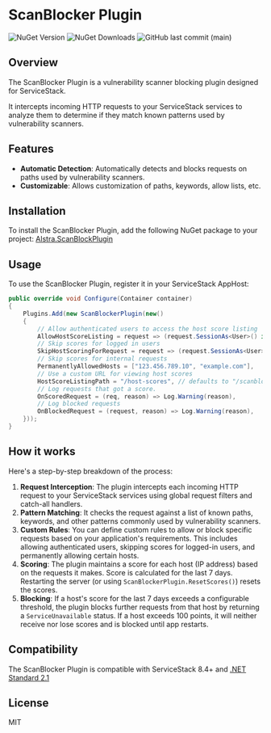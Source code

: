 # ScanBlocker Plugin

![NuGet Version](https://img.shields.io/nuget/v/Alstra.ScanBlockPlugin?label=NuGet%20version)
![NuGet Downloads](https://img.shields.io/nuget/dt/Alstra.ScanBlockPlugin?label=NuGet%20downloads)
![GitHub last commit (main)](https://img.shields.io/github/last-commit/alstraab/scanblocker/main)

## Overview

The ScanBlocker Plugin is a vulnerability scanner blocking plugin designed for ServiceStack.

It intercepts incoming HTTP requests to your ServiceStack services to analyze them to determine if they match known patterns used by vulnerability scanners.

## Features

-   **Automatic Detection**: Automatically detects and blocks requests on paths used by vulnerability scanners.
-   **Customizable**: Allows customization of paths, keywords, allow lists, etc.

## Installation

To install the ScanBlocker Plugin, add the following NuGet package to your project:
[Alstra.ScanBlockPlugin](https://www.nuget.org/packages/Alstra.ScanBlockPlugin/)

## Usage

To use the ScanBlocker Plugin, register it in your ServiceStack AppHost:

```csharp
public override void Configure(Container container)
{
    Plugins.Add(new ScanBlockerPlugin(new()
    {
        // Allow authenticated users to access the host score listing
        AllowHostScoreListing = request => (request.SessionAs<User>() is { IsAuthenticated: true }),
        // Skip scores for logged in users
        SkipHostScoringForRequest = request => (request.SessionAs<User>() is { IsAuthenticated: true }),
        // Skip scores for internal requests
        PermanentlyAllowedHosts = ["123.456.789.10", "example.com"],
        // Use a custom URL for viewing host scores
        HostScoreListingPath = "/host-scores", // defaults to "/scanblock/hosts"
        // Log requests that got a score.
        OnScoredRequest = (req, reason) => Log.Warning(reason),
        // Log blocked requests
        OnBlockedRequest = (request, reason) => Log.Warning(reason),
    }));
}
```

## How it works

Here's a step-by-step breakdown of the process:

1. **Request Interception**: The plugin intercepts each incoming HTTP request to your ServiceStack services using global request filters and catch-all handlers.
2. **Pattern Matching**: It checks the request against a list of known paths, keywords, and other patterns commonly used by vulnerability scanners.
3. **Custom Rules**: You can define custom rules to allow or block specific requests based on your application's requirements. This includes allowing authenticated users, skipping scores for logged-in users, and permanently allowing certain hosts.
4. **Scoring**: The plugin maintains a score for each host (IP address) based on the requests it makes. Score is calculated for the last 7 days. Restarting the server (or using `ScanBlockerPlugin.ResetScores()`) resets the scores.
5. **Blocking**: If a host's score for the last 7 days exceeds a configurable threshold, the plugin blocks further requests from that host by returning a `ServiceUnavailable` status. If a host exceeds 100 points, it will neither receive nor lose scores and is blocked until app restarts.

## Compatibility

The ScanBlocker Plugin is compatible with ServiceStack 8.4+ and
[.NET Standard 2.1](https://learn.microsoft.com/en-us/dotnet/standard/net-standard?tabs=net-standard-2-1)

## License

MIT

